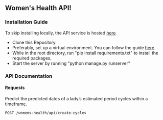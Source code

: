 ## Women's Health API!

### Installation Guide
To skip installing locally, the API service is hosted [here](https://awtwvo.herokuapp.com).

* Clone this Repository
* Preferably, set up a virtual environment. You can follow the guide [here](https://docs.python.org/3/library/venv.html).
* While in the root directory, run "pip install requirements.txt" to install the required packages.
* Start the server by running "python manage.py runserver"

### API Documentation

#### Requests
Predict the predicted dates of a lady’s estimated period cycles within a timeframe.
```http
POST /womens-health/api/create-cycles
```

